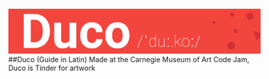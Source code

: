 ![Duco](https://github.com/devanshk/Duco/blob/master/Designs/readme_banner_duco.png?raw=true)
##Duco (Guide in Latin)
Made at the Carnegie Museum of Art Code Jam, Duco is Tinder for artwork
